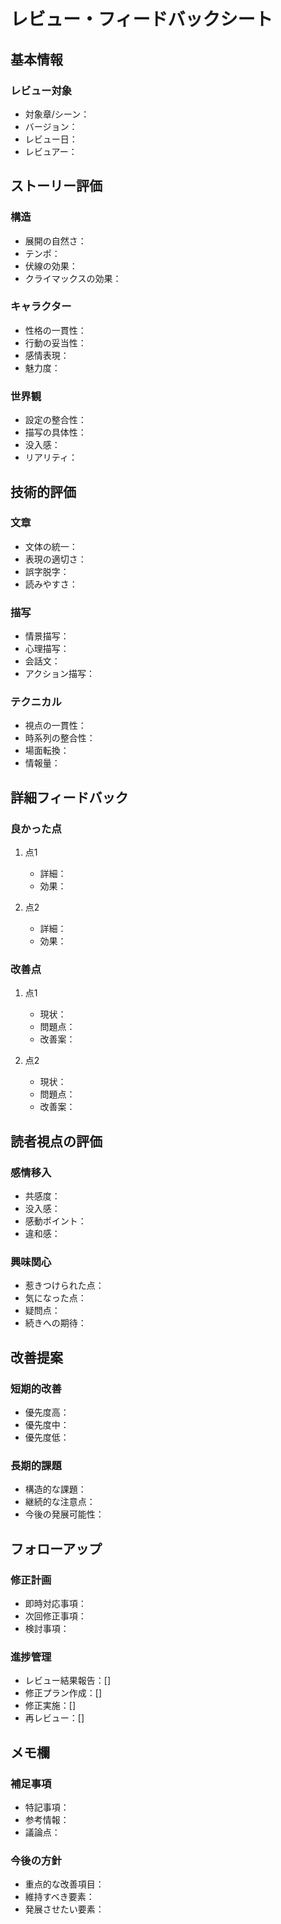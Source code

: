 # レビュー・フィードバックシート

## 基本情報
### レビュー対象
- 対象章/シーン：
- バージョン：
- レビュー日：
- レビュアー：

## ストーリー評価
### 構造
- 展開の自然さ：
- テンポ：
- 伏線の効果：
- クライマックスの効果：

### キャラクター
- 性格の一貫性：
- 行動の妥当性：
- 感情表現：
- 魅力度：

### 世界観
- 設定の整合性：
- 描写の具体性：
- 没入感：
- リアリティ：

## 技術的評価
### 文章
- 文体の統一：
- 表現の適切さ：
- 誤字脱字：
- 読みやすさ：

### 描写
- 情景描写：
- 心理描写：
- 会話文：
- アクション描写：

### テクニカル
- 視点の一貫性：
- 時系列の整合性：
- 場面転換：
- 情報量：

## 詳細フィードバック
### 良かった点
1. 点1
   - 詳細：
   - 効果：

2. 点2
   - 詳細：
   - 効果：

### 改善点
1. 点1
   - 現状：
   - 問題点：
   - 改善案：

2. 点2
   - 現状：
   - 問題点：
   - 改善案：

## 読者視点の評価
### 感情移入
- 共感度：
- 没入感：
- 感動ポイント：
- 違和感：

### 興味関心
- 惹きつけられた点：
- 気になった点：
- 疑問点：
- 続きへの期待：

## 改善提案
### 短期的改善
- 優先度高：
- 優先度中：
- 優先度低：

### 長期的課題
- 構造的な課題：
- 継続的な注意点：
- 今後の発展可能性：

## フォローアップ
### 修正計画
- 即時対応事項：
- 次回修正事項：
- 検討事項：

### 進捗管理
- レビュー結果報告：[]
- 修正プラン作成：[]
- 修正実施：[]
- 再レビュー：[]

## メモ欄
### 補足事項
- 特記事項：
- 参考情報：
- 議論点：

### 今後の方針
- 重点的な改善項目：
- 維持すべき要素：
- 発展させたい要素：
